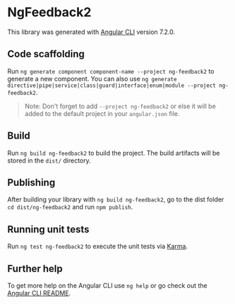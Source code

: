# NgFeedback2

This library was generated with [Angular CLI](https://github.com/angular/angular-cli) version 7.2.0.

## Code scaffolding

Run `ng generate component component-name --project ng-feedback2` to generate a new component. You can also use `ng generate directive|pipe|service|class|guard|interface|enum|module --project ng-feedback2`.
> Note: Don't forget to add `--project ng-feedback2` or else it will be added to the default project in your `angular.json` file. 

## Build

Run `ng build ng-feedback2` to build the project. The build artifacts will be stored in the `dist/` directory.

## Publishing

After building your library with `ng build ng-feedback2`, go to the dist folder `cd dist/ng-feedback2` and run `npm publish`.

## Running unit tests

Run `ng test ng-feedback2` to execute the unit tests via [Karma](https://karma-runner.github.io).

## Further help

To get more help on the Angular CLI use `ng help` or go check out the [Angular CLI README](https://github.com/angular/angular-cli/blob/master/README.md).
